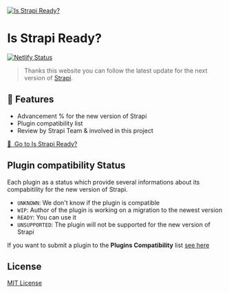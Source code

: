 [![Is Strapi Ready?](https://isstrapiready.com/preview.png)](https://isstrapiready.com)

# Is Strapi Ready?

[![Netlify Status][netlify-src]][netlify-href]

> Thanks this website you can follow the latest update for the next version of [Strapi](https://strapi.io).


## 🚀 Features

- Advancement % for the new version of Strapi
- Plugin compatibility list
- Review by Strapi Team & involved in this project

[🔖 &nbsp;Go to Is Strapi Ready?](https://isstrapiready.com/)


## Plugin compatibility Status

Each plugin as a status which provide several informations about its compabitility for the new version of Strapi.

- `UNKNOWN`: We don't know if the plugin is compatible
- `WIP`: Author of the plugin is working on a migration to the newest version
- `READY`: You can use it
- `UNSUPPORTED`: The plugin will not be supported for the new version of Strapi

If you want to submit a plugin to the **Plugins Compatibility** list [see here](https://github.com/strapi-community/isstrapiready/issues/new?assignees=&labels=plugins&template=plugin-request.yml&title=%5BPLUGIN+REQUEST%5D+%3Ctitle%3E)

## License

[MIT License](./LICENSE)

<!-- Badges -->
[netlify-src]: https://api.netlify.com/api/v1/badges/0d03061a-90f2-405a-9e01-b28fa4a76038/deploy-status
[netlify-href]: #
